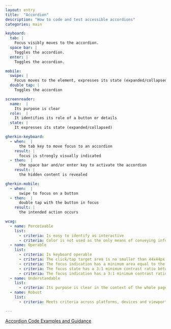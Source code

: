```yaml
---
layout: entry
title:  "Accordion"
description: "How to code and test accessible accordions"
categories: main

keyboard:
  tab: |
    Focus visibly moves to the accordion.
  space bar: |
    Toggles the accordion.
  enter: |
    Toggles the accordion.

mobile:
  swipe: |
    Focus moves to the element, expresses its state (expanded/collapsed)
  double tap: |
    Toggles the accordion

screenreader:
  name:  |
    Its purpose is clear
  role:  |
    It identifies its role of a button or details
  state: |
    It expresses its state (expanded/collapsed)

gherkin-keyboard: 
  - when:  |
      the tab key to move focus to an accordion
    result: |
      focus is strongly visually indicated
  - then:  |
      the space bar and/or enter key to activate the accordion
    result: |
      the hidden content is revealed

gherkin-mobile:
  - when:  |
      swipe to focus on a button
  - then:  |
      double tap with the button in focus
    result: |
      the intended action occurs

wcag:
  - name: Perceivable
    list:
      - criteria: Is easy to identify as interactive
      - criteria: Color is not used as the only means of conveying information (expanded/collapsed)
  - name: Operable
    list:
      - criteria: Is keyboard operable
      - criteria: The click/tap target area is no smaller than 44x44px
      - criteria: The focus indication has a minimum area equal to the width of the element and 2px in height
      - criteria: The focus state has a 3:1 minimum contrast ratio between the default and focused states
      - criteria: The focus indication has a 3:1 minimum contrast ratio against adjacent elements
  - name: Understandable
    list:
      - criteria: Its purpose is clear in the context of the whole page
  - name: Robust
    list:
      - criteria: Meets criteria across platforms, devices and viewports

---
```


[Accordion Code Examples and Guidance](/components/accordion.html)